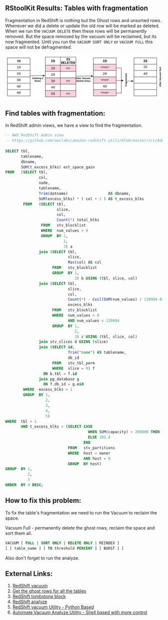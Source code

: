 
## RStoolKit Results: Tables with fragmentation

Fragmentation in RedShift is nothing but the Ghost rows and unsorted rows. Whenever we did a delete or update the old row will be marked as deleted. When we run the `VACUUM DELETE` then these rows will be permanently removed. But the space removed by the vacuum will be reclaimed, but its now fragmented. Until you run the `VACUUM SORT ONLY` or `VACUUM FULL` this space will not be defragmented. 

![/src/img/fragmentation.png](/src/img/fragmentation.png)

## Find tables with fragmentation:

In RedShift admin views, we have a view to find the fragmentation.

```sql
-- AWS RedShift Admin view
-- https://github.com/awslabs/amazon-redshift-utils/blob/master/src/AdminViews/v_fragmentation_info.sql

SELECT tbl, 
       tablename, 
       dbname, 
       SUM(t_excess_blks) est_space_gain 
FROM   (SELECT tbl, 
               col, 
               node, 
               tablename, 
               Trim(datname)                  AS dbname, 
               SUM(excess_blks) * ( col + 1 ) AS t_excess_blks 
        FROM   (SELECT tbl, 
                       slice, 
                       col, 
                       Count(*) total_blks 
                FROM   stv_blocklist 
                WHERE  num_values > 0 
                GROUP  BY 1, 
                          2, 
                          3) a 
               join (SELECT tbl, 
                            slice, 
                            Max(col) AS col 
                     FROM   stv_blocklist 
                     GROUP  BY 1, 
                               2) b USING (tbl, slice, col) 
               join (SELECT tbl, 
                            slice, 
                            col, 
                            Count(*) - Ceil(SUM(num_values) / 130994.0) AS 
                            excess_blks 
                     FROM   stv_blocklist 
                     WHERE  num_values > 0 
                            AND num_values < 130994 
                     GROUP  BY 1, 
                               2, 
                               3) c USING (tbl, slice, col) 
               join stv_slices d USING (slice) 
               join (SELECT id, 
                            Trim("name") AS tablename, 
                            db_id 
                     FROM   stv_tbl_perm 
                     WHERE  slice = 0) f 
                 ON b.tbl = f.id 
               join pg_database g 
                 ON f.db_id = g.oid 
        WHERE  excess_blks > 1 
        GROUP  BY 1, 
                  2, 
                  3, 
                  4, 
                  5) 
WHERE  tbl > 1 
       AND t_excess_blks > (SELECT CASE 
                                     WHEN SUM(capacity) > 200000 THEN 1024 
                                     ELSE 102.4 
                                   END 
                            FROM   stv_partitions 
                            WHERE  host = owner 
                                   AND host = 0 
                            GROUP  BY host) 
GROUP  BY 1, 
          2, 
          3 
ORDER  BY 4 DESC;
```

## How to fix this problem:

To fix the table's fragmentation we need to run the Vacuum to reclaim the space. 

Vacuum Full - permanently delete the ghost rows, reclaim the space and sort them all.

```sql
VACUUM [ FULL | SORT ONLY | DELETE ONLY | REINDEX ] 
[ [ table_name ] [ TO threshold PERCENT ] [ BOOST ] ]
```

Also don't forget to run the analyze.

## External Links:

1. [RedShift vacuum](https://docs.aws.amazon.com/redshift/latest/dg/r_VACUUM_command.html)
2. [Get the ghost rows for all the tables](https://thedataguy.in/find-ghost-rows-redshift/)
3. [RedShift tombstone block](https://thedataguy.in/redshift-tombstone-blocks-visual-explanation/)
4. [RedShift analyze](https://docs.aws.amazon.com/redshift/latest/dg/r_ANALYZE.html)
5. [RedShift vacuum Utility - Python Based](https://github.com/awslabs/amazon-redshift-utils/tree/master/src/AnalyzeVacuumUtility)
6. [Automate Vacuum Analyze Utility - Shell based with more control](https://thedataguy.in/automate-redshift-vacuum-analyze-using-shell-script-utility/)